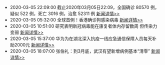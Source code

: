 - 2020-03-05 22:09:00  截止2020年03月05日22:09，全国确诊 80570 例，疑似 522 例，死亡 3016 例，治愈 52311 例  [新闻详情>>](https://github.com/AlbertGithubHome/ChineseVictory/blob/master/PneumoniaMap/20200305220900.jpg)
- 2020-03-05 05:32:00  全球首例！香港确诊狗感染病毒  [新闻详情>>](http://finance.sina.com.cn/stock/usstock/c/2020-03-05/doc-iimxyqvz7911619.shtml)
- 2020-03-05 10:51:00  研究表明新冠病毒能在康复者体内存留数周 但传染力变弱  [新闻详情>>](http://finance.sina.com.cn/china/gncj/2020-03-05/doc-iimxyqvz7979940.shtml)
- 2020-03-05 15:37:00  华为为在湖北深入抗疫一线应急通信保障人员每天补助2000元  [新闻详情>>](http://finance.sina.com.cn/chanjing/gsnews/2020-03-05/doc-iimxxstf6623697.shtml)
- 2020-03-05 18:07:00  张伯礼：到3月底，武汉有望新增病例基本“清零”  [新闻详情>>](http://finance.sina.com.cn/china/gncj/2020-03-05/doc-iimxxstf6673830.shtml)
